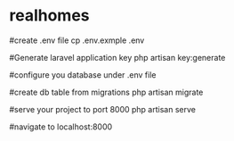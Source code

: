# realhomes
#create .env file
cp .env.exmple .env

#Generate laravel application key
php artisan key:generate

#configure you database under .env file

#create db table from migrations
php artisan migrate

#serve your project to port 8000
 php artisan serve

#navigate to localhost:8000